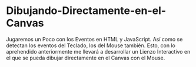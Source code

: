 # Dibujando-Directamente-en-el-Canvas
Jugaremos un Poco con los Eventos en HTML y JavaScript. Así como se detectan los eventos del Teclado, los del Mouse también. Esto, con lo aprehendido anteriormente me llevará a desarrollar un Lienzo Interactivo en el que se pueda dibujar directamente en el Canvas con el Mouse.
